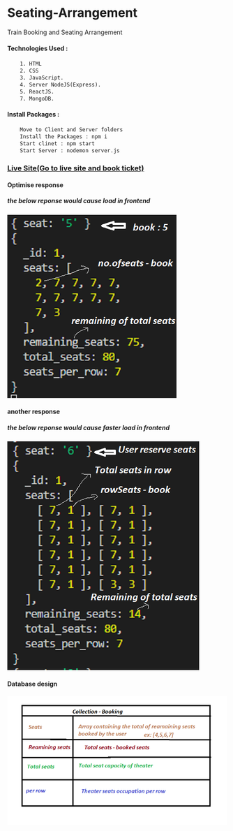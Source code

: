 # Seating-Arrangement
Train Booking and Seating Arrangement

#### Technologies Used : 

```
    1. HTML
    2. CSS
    3. JavaScript.
    4. Server NodeJS(Express).
    5. ReactJS.
    7. MongoDB.
```

#### Install Packages : 

``` 
    Move to Client and Server folders
    Install the Packages : npm i
    Start clinet : npm start
    Start Server : nodemon server.js
```

### [Live Site(Go to live site and book ticket)](https://master.d1es9gzi0rwpvk.amplifyapp.com/)

#### Optimise response
##### the below reponse would cause load in frontend
![Alt text](client/images/backend_response2.PNG)

#### another response
##### the below reponse would cause faster load in frontend
![Alt text](client/images/backend_response.png)

#### Database design
![Alt text](client/images/Booking.png)
